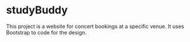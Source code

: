 # studyBuddy
This project is a website for concert bookings at a specific venue. It uses Bootstrap to code for the design.
